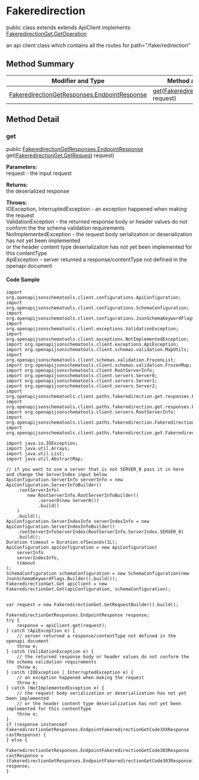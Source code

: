 # Fakeredirection

public class  extends extends ApiClient implements
[FakeredirectionGet.GetOperation](../../paths/fakeredirection/FakeredirectionGet.md#getoperation)

an api client class which contains all the routes for path="/fake/redirection"

## Method Summary
| Modifier and Type | Method and Description |
| ----------------- | ---------------------- |
| [FakeredirectionGetResponses.EndpointResponse](../../paths/fakeredirection/get/FakeredirectionGetResponses.md#endpointresponse) | [get](#get)([FakeredirectionGet.GetRequest](../../paths/fakeredirection/FakeredirectionGet#getrequest) request) |

## Method Detail

### get
public [FakeredirectionGetResponses.EndpointResponse](../../paths/fakeredirection/get/FakeredirectionGetResponses.md#endpointresponse) get([FakeredirectionGet.GetRequest](../../paths/fakeredirection/FakeredirectionGet#getrequest) request)

**Parameters:**<br>
request - the input request

**Returns:**<br>
the deserialized response

**Throws:**<br>
IOException, InterruptedException - an exception happened when making the request<br>
ValidationException - the returned response body or header values do not conform the the schema validation requirements<br>
NotImplementedException - the request body serialization or deserialization has not yet been implemented<br>
                          or the header content type deserialization has not yet been implemented for this contentType<br>
ApiException - server returned a response/contentType not defined in the openapi document<br>

#### Code Sample
```
import org.openapijsonschematools.client.configurations.ApiConfiguration;
import org.openapijsonschematools.client.configurations.SchemaConfiguration;
import org.openapijsonschematools.client.configurations.JsonSchemaKeywordFlags;
import org.openapijsonschematools.client.exceptions.ValidationException;
import org.openapijsonschematools.client.exceptions.NotImplementedException;
import org.openapijsonschematools.client.exceptions.ApiException;
import org.openapijsonschematools.client.schemas.validation.MapUtils;
import org.openapijsonschematools.client.schemas.validation.FrozenList;
import org.openapijsonschematools.client.schemas.validation.FrozenMap;
import org.openapijsonschematools.client.RootServerInfo;
import org.openapijsonschematools.client.servers.Server0;
import org.openapijsonschematools.client.servers.Server1;
import org.openapijsonschematools.client.servers.Server2;
import org.openapijsonschematools.client.paths.fakeredirection.get.responses.FakeredirectionGetCode303Response;
import org.openapijsonschematools.client.paths.fakeredirection.get.responses.FakeredirectionGetCode3XXResponse;
import org.openapijsonschematools.client.servers.RootServerInfo;
import org.openapijsonschematools.client.paths.fakeredirection.FakeredirectionGet;
import org.openapijsonschematools.client.paths.fakeredirection.get.FakeredirectionGetResponses;

import java.io.IOException;
import java.util.Arrays;
import java.util.List;
import java.util.AbstractMap;

// if you want to use a server that is not SERVER_0 pass it in here and change the ServerIndex input below
ApiConfiguration.ServerInfo serverInfo = new ApiConfiguration.ServerInfoBuilder()
    .rootServerInfo(
        new RootServerInfo.RootServerInfoBuilder()
            .server0(new Server0())
            .build()
    )
    .build();
ApiConfiguration.ServerIndexInfo serverIndexInfo = new ApiConfiguration.ServerIndexInfoBuilder()
    .rootServerInfoServerIndex(RootServerInfo.ServerIndex.SERVER_0)
    .build();
Duration timeout = Duration.ofSeconds(1L);
ApiConfiguration apiConfiguration = new ApiConfiguration(
    serverInfo
    serverIndexInfo,
    timeout
);
SchemaConfiguration schemaConfiguration = new SchemaConfiguration(new JsonSchemaKeywordFlags.Builder().build());
FakeredirectionGet.Get apiClient = new FakeredirectionGet.Get(apiConfiguration, schemaConfiguration);


var request = new FakeredirectionGet.GetRequestBuilder().build();

FakeredirectionGetResponses.EndpointResponse response;
try {
    response = apiClient.get(request);
} catch (ApiException e) {
    // server returned a response/contentType not defined in the openapi document
    throw e;
} catch (ValidationException e) {
    // the returned response body or header values do not conform the the schema validation requirements
    throw e;
} catch (IOException | InterruptedException e) {
    // an exception happened when making the request
    throw e;
} catch (NotImplementedException e) {
    // the request body serialization or deserialization has not yet been implemented
    // or the header content type deserialization has not yet been implemented for this contentType
    throw e;
}
if (response instanceof FakeredirectionGetResponses.EndpointFakeredirectionGetCode3XXResponse castResponse) {
} else {
    FakeredirectionGetResponses.EndpointFakeredirectionGetCode303Response castResponse = (FakeredirectionGetResponses.EndpointFakeredirectionGetCode303Response) response;
}
```
